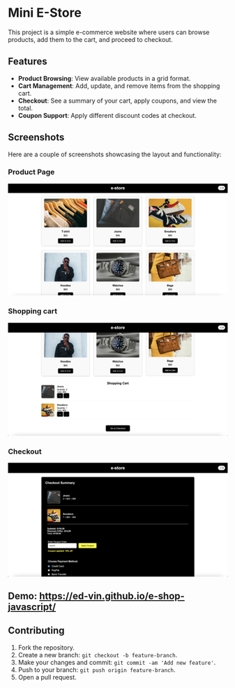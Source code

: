 # Mini E-Store

This project is a simple e-commerce website where users can browse products, add them to the cart, and proceed to checkout.

## Features

- **Product Browsing**: View available products in a grid format.
- **Cart Management**: Add, update, and remove items from the shopping cart.
- **Checkout**: See a summary of your cart, apply coupons, and view the total.
- **Coupon Support**: Apply different discount codes at checkout.

## Screenshots

Here are a couple of screenshots showcasing the layout and functionality:

### Product Page
![Product Page](images/screen1.png)

### Shopping cart
![Checkout Page](images/screen2.png)

### Checkout
![Checkout Page](images/screen3.png)

## Demo: https://ed-vin.github.io/e-shop-javascript/

## Contributing

1. Fork the repository.
2. Create a new branch: `git checkout -b feature-branch`.
3. Make your changes and commit: `git commit -am 'Add new feature'`.
4. Push to your branch: `git push origin feature-branch`.
5. Open a pull request.
